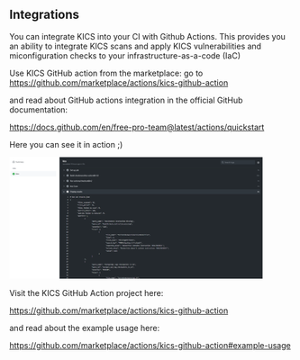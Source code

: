 ## Integrations

You can integrate KICS into your CI with Github Actions. 
This provides you an ability to integrate KICS scans and apply KICS vulnerabilities and miconfiguration checks to your infrastructure-as-a-code (IaC)

Use KICS GitHub action from the marketplace:
go to https://github.com/marketplace/actions/kics-github-action

and read about GitHub actions integration in the official GitHub documentation:

https://docs.github.com/en/free-pro-team@latest/actions/quickstart

Here you can see it in action ;)

<img src="img/kics_scan_github_actions.png" width="450">  

Visit the KICS GitHub Action project here:

https://github.com/marketplace/actions/kics-github-action

and read about the example usage here:

https://github.com/marketplace/actions/kics-github-action#example-usage
